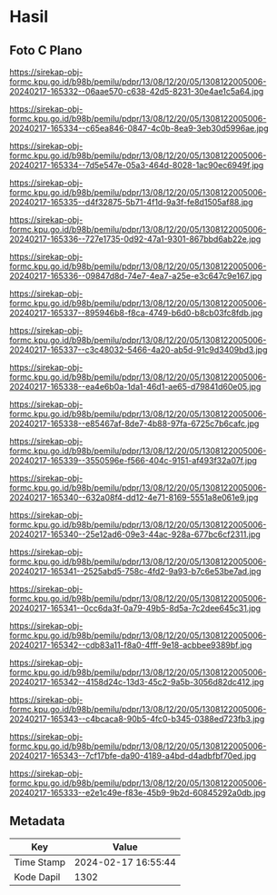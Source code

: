 # Hasil

## Foto C Plano

https://sirekap-obj-formc.kpu.go.id/b98b/pemilu/pdpr/13/08/12/20/05/1308122005006-20240217-165332--06aae570-c638-42d5-8231-30e4ae1c5a64.jpg

https://sirekap-obj-formc.kpu.go.id/b98b/pemilu/pdpr/13/08/12/20/05/1308122005006-20240217-165334--c65ea846-0847-4c0b-8ea9-3eb30d5996ae.jpg

https://sirekap-obj-formc.kpu.go.id/b98b/pemilu/pdpr/13/08/12/20/05/1308122005006-20240217-165334--7d5e547e-05a3-464d-8028-1ac90ec6949f.jpg

https://sirekap-obj-formc.kpu.go.id/b98b/pemilu/pdpr/13/08/12/20/05/1308122005006-20240217-165335--d4f32875-5b71-4f1d-9a3f-fe8d1505af88.jpg

https://sirekap-obj-formc.kpu.go.id/b98b/pemilu/pdpr/13/08/12/20/05/1308122005006-20240217-165336--727e1735-0d92-47a1-9301-867bbd6ab22e.jpg

https://sirekap-obj-formc.kpu.go.id/b98b/pemilu/pdpr/13/08/12/20/05/1308122005006-20240217-165336--09847d8d-74e7-4ea7-a25e-e3c647c9e167.jpg

https://sirekap-obj-formc.kpu.go.id/b98b/pemilu/pdpr/13/08/12/20/05/1308122005006-20240217-165337--895946b8-f8ca-4749-b6d0-b8cb03fc8fdb.jpg

https://sirekap-obj-formc.kpu.go.id/b98b/pemilu/pdpr/13/08/12/20/05/1308122005006-20240217-165337--c3c48032-5466-4a20-ab5d-91c9d3409bd3.jpg

https://sirekap-obj-formc.kpu.go.id/b98b/pemilu/pdpr/13/08/12/20/05/1308122005006-20240217-165338--ea4e6b0a-1da1-46d1-ae65-d79841d60e05.jpg

https://sirekap-obj-formc.kpu.go.id/b98b/pemilu/pdpr/13/08/12/20/05/1308122005006-20240217-165338--e85467af-8de7-4b88-97fa-6725c7b6cafc.jpg

https://sirekap-obj-formc.kpu.go.id/b98b/pemilu/pdpr/13/08/12/20/05/1308122005006-20240217-165339--3550596e-f566-404c-9151-af493f32a07f.jpg

https://sirekap-obj-formc.kpu.go.id/b98b/pemilu/pdpr/13/08/12/20/05/1308122005006-20240217-165340--632a08f4-dd12-4e71-8169-5551a8e061e9.jpg

https://sirekap-obj-formc.kpu.go.id/b98b/pemilu/pdpr/13/08/12/20/05/1308122005006-20240217-165340--25e12ad6-09e3-44ac-928a-677bc6cf2311.jpg

https://sirekap-obj-formc.kpu.go.id/b98b/pemilu/pdpr/13/08/12/20/05/1308122005006-20240217-165341--2525abd5-758c-4fd2-9a93-b7c6e53be7ad.jpg

https://sirekap-obj-formc.kpu.go.id/b98b/pemilu/pdpr/13/08/12/20/05/1308122005006-20240217-165341--0cc6da3f-0a79-49b5-8d5a-7c2dee645c31.jpg

https://sirekap-obj-formc.kpu.go.id/b98b/pemilu/pdpr/13/08/12/20/05/1308122005006-20240217-165342--cdb83a11-f8a0-4fff-9e18-acbbee9389bf.jpg

https://sirekap-obj-formc.kpu.go.id/b98b/pemilu/pdpr/13/08/12/20/05/1308122005006-20240217-165342--4158d24c-13d3-45c2-9a5b-3056d82dc412.jpg

https://sirekap-obj-formc.kpu.go.id/b98b/pemilu/pdpr/13/08/12/20/05/1308122005006-20240217-165343--c4bcaca8-90b5-4fc0-b345-0388ed723fb3.jpg

https://sirekap-obj-formc.kpu.go.id/b98b/pemilu/pdpr/13/08/12/20/05/1308122005006-20240217-165343--7cf17bfe-da90-4189-a4bd-d4adbfbf70ed.jpg

https://sirekap-obj-formc.kpu.go.id/b98b/pemilu/pdpr/13/08/12/20/05/1308122005006-20240217-165333--e2e1c49e-f83e-45b9-9b2d-60845292a0db.jpg


## Metadata

| Key        | Value               |
| ---------- | ------------------- |
| Time Stamp | 2024-02-17 16:55:44 |
| Kode Dapil | 1302                |



